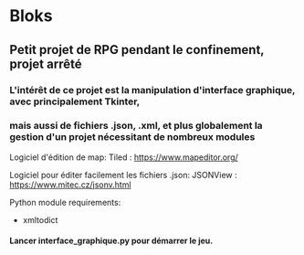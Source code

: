 # Bloks

## Petit projet de RPG pendant le confinement, projet arrêté
### L'intérêt de ce projet est la manipulation d'interface graphique, avec principalement Tkinter,
### mais aussi de fichiers .json, .xml, et plus globalement la gestion d'un projet nécessitant de nombreux modules

Logiciel d'édition de map:
Tiled : https://www.mapeditor.org/  

Logiciel pour éditer facilement les fichiers .json:
JSONView : https://www.mitec.cz/jsonv.html  

Python module requirements:
- xmltodict

#### Lancer interface_graphique.py pour démarrer le jeu.